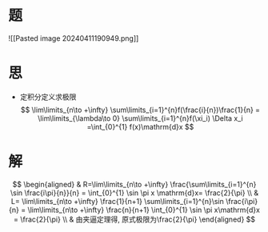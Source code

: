 # 题

![[Pasted image 20240411190949.png]]

# 思

- 定积分定义求极限
  $$
  \lim\limits_{n\to +\infty} \sum\limits_{i=1}^{n}f(\frac{i}{n})\frac{1}{n}
  = \lim\limits_{\lambda\to 0} \sum\limits_{i=1}^{n}f(\xi_i) \Delta x_i
  =\int_{0}^{1} f(x)\mathrm{d}x
  $$

# 解

$$
\begin{aligned}
	& R=\lim\limits_{n\to +\infty} \frac{\sum\limits_{i=1}^{n} \sin \frac{i\pi}{n}}{n}
	= \int_{0}^{1} \sin \pi x \mathrm{d}x= \frac{2}{\pi} \\
	& L= \lim\limits_{n\to +\infty} \frac{1}{n+1} \sum\limits_{i=1}^{n}\sin \frac{i\pi}{n}
	= \lim\limits_{n\to +\infty} \frac{n}{n+1} \int_{0}^{1} \sin \pi x\mathrm{d}x = \frac{2}{\pi} \\
	& 由夹逼定理得, 原式极限为\frac{2}{\pi}
\end{aligned}
$$

